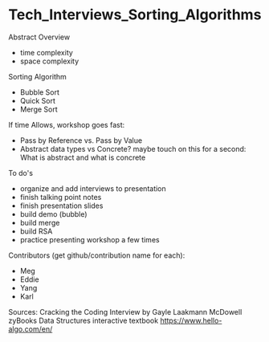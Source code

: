 # Tech_Interviews_Sorting_Algorithms

Abstract Overview 

- time complexity 
- space complexity 

Sorting Algorithm 
- Bubble Sort 
- Quick Sort 
- Merge Sort 

If time Allows, workshop goes fast: 

- Pass by Reference vs. Pass by Value 
- Abstract data types vs Concrete? maybe touch on this for a second: What is abstract and what is concrete

To do's 
- organize and add interviews to presentation 
- finish talking point notes
- finish presentation slides 
- build demo (bubble)
- build merge 
- build RSA 
- practice presenting workshop a few times 

Contributors (get github/contribution name for each): 
- Meg 
- Eddie
- Yang 
- Karl

Sources: 
Cracking the Coding Interview by Gayle Laakmann McDowell
zyBooks Data Structures interactive textbook
https://www.hello-algo.com/en/
